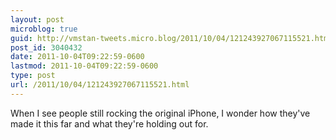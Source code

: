 ```yaml
---
layout: post
microblog: true
guid: http://vmstan-tweets.micro.blog/2011/10/04/121243927067115521.html
post_id: 3040432
date: 2011-10-04T09:22:59-0600
lastmod: 2011-10-04T09:22:59-0600
type: post
url: /2011/10/04/121243927067115521.html
---
```

When I see people still rocking the original iPhone, I wonder how they've made it this far and what they're holding out for.
